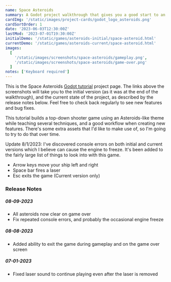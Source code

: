 ```yaml
---
name: Space Asteroids
summary: A Godot project walkthrough that gives you a good start to an Asteroids-like arcade shooter
cardImg: '/static/images/project-cards/godot_logo_asteroids.png'
cardSortOrder: 1
date: '2023-06-03T12:30:00Z'
lastMod: '2023-07-01T19:30:00Z'
initialDemo: '/static/games/asteroids-initial/space-asteroid.html'
currentDemo: '/static/games/asteroids-current/space-asteroid.html'
images:
  [
    '/static/images/screenshots/space-asteroids/gameplay.png',
    '/static/images/screenshots/space-asteroids/game-over.png'
  ]
notes: ['Keyboard required']
---
```


This is the Space Asteroids [Godot tutorial][1] project page. The links above the screenshots will take you to the
initial version (as it was at the end of the walkthrough), and the current state of the project, as described by the
release notes below. Feel free to check back regularly to see new features and bug fixes.

This tutorial builds a top-down shooter game using an Asteroids-like theme while teaching several techniques, and a
good workflow when creating new features. There's some extra assets that I'd like to make use of, so I'm going to try
to do that over time.

Update 8/1/2023: I've discovered console errors on both initial and current versions which I believe can cause the
engine to freeze. It's been added to the fairly large list of things to look into with this game.

- Arrow keys move your ship left and right
- Space bar fires a laser
- Esc exits the game (Current version only)

### Release Notes

##### 08-09-2023

- All asteroids now clear on game over
- Fix repeated console errors, and probably the occasional engine freeze

##### 08-08-2023

- Added ability to exit the game during gameplay and on the game over screen

##### 07-01-2023

- Fixed laser sound to continue playing even after the laser is removed

[1]: https://www.codingkaiju.com/tutorials/space-asteroid-arcade-shooter/
